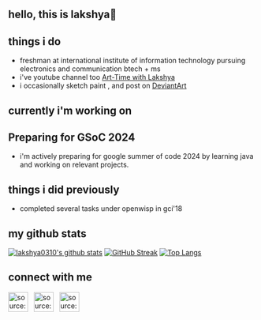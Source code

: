 ## hello, this is lakshya🎯

## things i do

* freshman at international institute of information technology pursuing electronics and communication btech + ms
* i've youtube channel too [Art-Time with Lakshya](https://youtube.com/@ArtTimewithLakshya)
* i occasionally sketch paint , and post on [DeviantArt](https://www.deviantart.com/sigmalaksh)


## currently i'm working on

## Preparing for GSoC 2024
* i'm actively preparing for google summer of code 2024 by learning java and working on relevant projects.


## things i did previously
* completed several tasks under openwisp in gci'18

## my github stats
<a href="http://www.github.com/lakshya0310"><img src="https://github-readme-stats.vercel.app/api?username=lakshya0310&show_icons=true&hide=&count_private=true&title_color=0891b2&text_color=ffffff&icon_color=0891b2&bg_color=171717&hide_border=true&show_icons=true" alt="lakshya0310's github stats" /></a>
[![GitHub Streak](https://streak-stats.demolab.com?user=lakshya0310&theme=calm&hide_border=true&card_width=450)](https://git.io/streak-stats)
[![Top Langs](https://github-readme-stats.vercel.app/api/top-langs/?username=lakshya0310&theme=calm&layout=donut&hide_border=true)](https://github.com/anuraghazra/github-readme-stats)


## connect with me 
<a href="https://www.linkedin.com/in/lakshya-jindal-031a52286" target="_blank" rel="noopener noreferrer"><img src="https://i.imgur.com/kF9HMpz.png" width=40px height=40px title="source: imgur.com" /></a> &nbsp;  <a href="https://twitter.com/jindal10_jindal" target="_blank" rel="noopener noreferrer"><img src="https://i.imgur.com/G7yTDHP.png" width=40px height=40px title="source: imgur.com" /></a> &nbsp;  <a href="https://instagram.com/laxyajindal" target="_blank" rel="noopener noreferrer"><img src="https://i.imgur.com/KAlgiiA.png" width=40px height=40px title="source: imgur.com" /></a>
